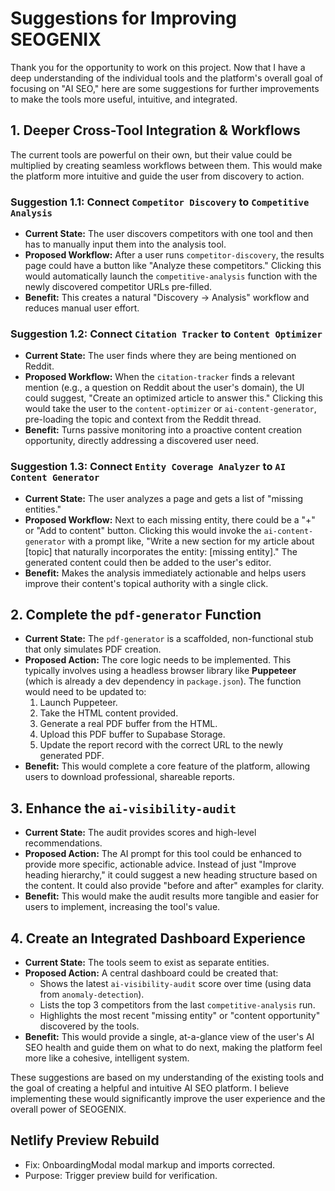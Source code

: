 # Suggestions for Improving SEOGENIX

Thank you for the opportunity to work on this project. Now that I have a deep understanding of the individual tools and the platform's overall goal of focusing on "AI SEO," here are some suggestions for further improvements to make the tools more useful, intuitive, and integrated.

## 1. Deeper Cross-Tool Integration & Workflows

The current tools are powerful on their own, but their value could be multiplied by creating seamless workflows between them. This would make the platform more intuitive and guide the user from discovery to action.

### Suggestion 1.1: Connect `Competitor Discovery` to `Competitive Analysis`
- **Current State:** The user discovers competitors with one tool and then has to manually input them into the analysis tool.
- **Proposed Workflow:** After a user runs `competitor-discovery`, the results page could have a button like "Analyze these competitors." Clicking this would automatically launch the `competitive-analysis` function with the newly discovered competitor URLs pre-filled.
- **Benefit:** This creates a natural "Discovery -> Analysis" workflow and reduces manual user effort.

### Suggestion 1.2: Connect `Citation Tracker` to `Content Optimizer`
- **Current State:** The user finds where they are being mentioned on Reddit.
- **Proposed Workflow:** When the `citation-tracker` finds a relevant mention (e.g., a question on Reddit about the user's domain), the UI could suggest, "Create an optimized article to answer this." Clicking this would take the user to the `content-optimizer` or `ai-content-generator`, pre-loading the topic and context from the Reddit thread.
- **Benefit:** Turns passive monitoring into a proactive content creation opportunity, directly addressing a discovered user need.

### Suggestion 1.3: Connect `Entity Coverage Analyzer` to `AI Content Generator`
- **Current State:** The user analyzes a page and gets a list of "missing entities."
- **Proposed Workflow:** Next to each missing entity, there could be a "+" or "Add to content" button. Clicking this would invoke the `ai-content-generator` with a prompt like, "Write a new section for my article about [topic] that naturally incorporates the entity: [missing entity]." The generated content could then be added to the user's editor.
- **Benefit:** Makes the analysis immediately actionable and helps users improve their content's topical authority with a single click.

## 2. Complete the `pdf-generator` Function
- **Current State:** The `pdf-generator` is a scaffolded, non-functional stub that only simulates PDF creation.
- **Proposed Action:** The core logic needs to be implemented. This typically involves using a headless browser library like **Puppeteer** (which is already a dev dependency in `package.json`). The function would need to be updated to:
  1. Launch Puppeteer.
  2. Take the HTML content provided.
  3. Generate a real PDF buffer from the HTML.
  4. Upload this PDF buffer to Supabase Storage.
  5. Update the report record with the correct URL to the newly generated PDF.
- **Benefit:** This would complete a core feature of the platform, allowing users to download professional, shareable reports.

## 3. Enhance the `ai-visibility-audit`
- **Current State:** The audit provides scores and high-level recommendations.
- **Proposed Action:** The AI prompt for this tool could be enhanced to provide more specific, actionable advice. Instead of just "Improve heading hierarchy," it could suggest a new heading structure based on the content. It could also provide "before and after" examples for clarity.
- **Benefit:** This would make the audit results more tangible and easier for users to implement, increasing the tool's value.

## 4. Create an Integrated Dashboard Experience
- **Current State:** The tools seem to exist as separate entities.
- **Proposed Action:** A central dashboard could be created that:
  -   Shows the latest `ai-visibility-audit` score over time (using data from `anomaly-detection`).
  -   Lists the top 3 competitors from the last `competitive-analysis` run.
  -   Highlights the most recent "missing entity" or "content opportunity" discovered by the tools.
- **Benefit:** This would provide a single, at-a-glance view of the user's AI SEO health and guide them on what to do next, making the platform feel more like a cohesive, intelligent system.

These suggestions are based on my understanding of the existing tools and the goal of creating a helpful and intuitive AI SEO platform. I believe implementing these would significantly improve the user experience and the overall power of SEOGENIX.


## Netlify Preview Rebuild
- Fix: OnboardingModal modal markup and imports corrected.
- Purpose: Trigger preview build for verification.
